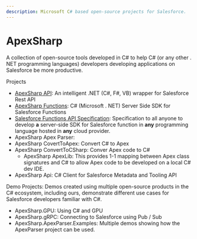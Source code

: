 ```yaml
---
description: Microsoft C# based open-source projects for Salesforce.
---
```


# ApexSharp

A collection of open-source tools developed in C# to help C# (or any other . NET programming languages) developers developing applications on Salesforce be more productive.&#x20;



Projects

* [ApexSharp API](apexsharp/apexsharp-salesforce-csharp-api.md): An intelligent .NET (C#, F#, VB) wrapper for Salesforce Rest API
* [ApexSharp Functions](apexsharp/apexsharp-functions.md): C# (Microsoft . NET) Server Side SDK for Salesforce Functions
* [Salesforce Functions API Specification](apexsharp/salesforce-functions-api.md): Specification to all anyone to develop **a** server-side SDK for Salesforce function in **any** programming language hosted in **any** cloud provider.
* ApexSharp Apex Parser:&#x20;
* ApexSharp CovertToApex: Convert C# to Apex
* ApexSharp ConvertToCSharp: Conver Apex code to C#
  * ApexSharp ApexLib: This provides 1-1 mapping between Apex class signatures and C# to allow Apex code to be developed on a local C# dev IDE.&#x20;
* ApexSharp Api: C# Client for Salesforce Metadata and Tooling API

Demo Projects: Demos created using multiple open-source products in the C# ecosystem, including ours, demonstrate different use cases for Salesforce developers familiar with C#.

* ApexSharp.GPU: Using C# and GPU
* ApexSharp.gRPC: Connecting to Salesforce using Pub / Sub
* ApexSharp.ApexParser.Examples: Multiple demos showing how the ApexParser project can be used.&#x20;

&#x20;
